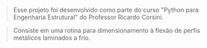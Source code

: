 > Esse projeto foi desenvolvido como parte do curso "Python para Engenharia Estrutural" do Professor Ricardo Corsini.

> Consiste em uma rotina para dimensionamento à flexão de perfis metálicos laminados a frio.